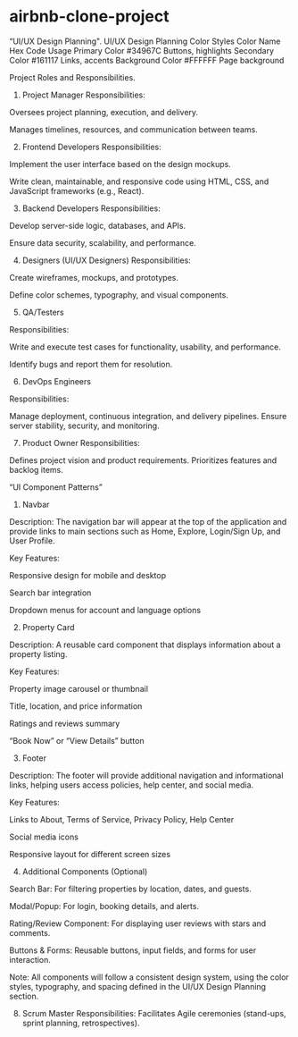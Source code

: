 # airbnb-clone-project
“UI/UX Design Planning".
UI/UX Design Planning
Color Styles
Color Name	Hex Code	Usage
Primary Color	#34967C	Buttons, highlights
Secondary Color	#161117	Links, accents
Background Color	#FFFFFF Page background

Project Roles and Responsibilities.
1. Project Manager
Responsibilities:

Oversees project planning, execution, and delivery.

Manages timelines, resources, and communication between teams.

2. Frontend Developers
Responsibilities:

Implement the user interface based on the design mockups.

Write clean, maintainable, and responsive code using HTML, CSS, and JavaScript frameworks (e.g., React).

3. Backend Developers
Responsibilities:

Develop server-side logic, databases, and APIs.

Ensure data security, scalability, and performance.

4. Designers (UI/UX Designers)
Responsibilities:

Create wireframes, mockups, and prototypes.

Define color schemes, typography, and visual components.

5. QA/Testers

Responsibilities:

Write and execute test cases for functionality, usability, and performance.

Identify bugs and report them for resolution.

6. DevOps Engineers

Responsibilities:

Manage deployment, continuous integration, and delivery pipelines.
Ensure server stability, security, and monitoring.

7. Product Owner
Responsibilities:

Defines project vision and product requirements.
Prioritizes features and backlog items.



“UI Component Patterns”
1. Navbar

Description:
The navigation bar will appear at the top of the application and provide links to main sections such as Home, Explore, Login/Sign Up, and User Profile.

Key Features:

Responsive design for mobile and desktop

Search bar integration

Dropdown menus for account and language options

2. Property Card

Description:
A reusable card component that displays information about a property listing.

Key Features:

Property image carousel or thumbnail

Title, location, and price information

Ratings and reviews summary

“Book Now” or “View Details” button

3. Footer

Description:
The footer will provide additional navigation and informational links, helping users access policies, help center, and social media.

Key Features:

Links to About, Terms of Service, Privacy Policy, Help Center

Social media icons

Responsive layout for different screen sizes

4. Additional Components (Optional)

Search Bar: For filtering properties by location, dates, and guests.

Modal/Popup: For login, booking details, and alerts.

Rating/Review Component: For displaying user reviews with stars and comments.

Buttons & Forms: Reusable buttons, input fields, and forms for user interaction.

Note: All components will follow a consistent design system, using the color styles, typography, and spacing defined in the UI/UX Design Planning section.

8. Scrum Master
Responsibilities:
Facilitates Agile ceremonies (stand-ups, sprint planning, retrospectives).
